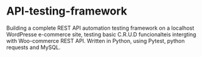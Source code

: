 # API-testing-framework

Building a complete REST API automation testing framework on a localhost WordPresse e-commerce site, testing basic C.R.U.D funcionalteis intergting with Woo-commerce REST API.
Written in Python, using Pytest, python requests and MySQL.
